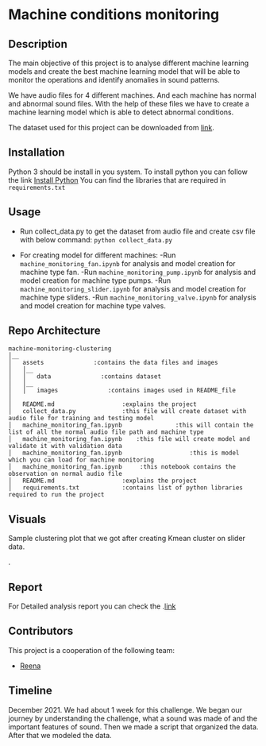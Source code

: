 # Machine conditions monitoring

## Description

The main objective of this project is to analyse different machine learning models and create the best machine learning model that will be able to monitor the operations and identify anomalies in sound patterns.

We have audio files for 4 different machines. And each machine has normal and abnormal sound files. With the help of these files we have to create a machine learning model which is able to detect abnormal conditions.

The dataset used for this project can be downloaded from [link](https://zenodo.org/record/3384388#.YFIrNXnvJEY).


## Installation

Python 3 should be install in you system.
To install python you can follow the link [Install Python](https://realpython.com/installing-python/#how-to-install-python-on-macos)
You can find the libraries that are required in `requirements.txt`

## Usage
- Run collect_data.py to get the dataset from audio file and create csv file with below command:
`python collect_data.py`

- For creating model for different machines:
    -Run `machine_monitoring_fan.ipynb` for analysis and model creation for machine type fan.
    -Run `machine_monitoring_pump.ipynb` for analysis and model creation for machine type pumps.
    -Run `machine_monitoring_slider.ipynb` for analysis and model creation for machine type sliders.
    -Run `machine_monitoring_valve.ipynb` for analysis and model creation for machine type valves.


## Repo Architecture
```
machine-monitoring-clustering
│__   
│   assets              :contains the data files and images
│   │__
│   │   data              :contains dataset
│   │__
│   │   images              :contains images used in README_file
│
│   README.md                   :explains the project
│   collect_data.py             :this file will create dataset with audio file for training and testing model 
│   machine_monitoring_fan.ipynb               :this will contain the list of all the normal audio file path and machine type 
│   machine_monitoring_fan.ipynb    :this file will create model and validate it with validation data
│   machine_monitoring_fan.ipynb                   :this is model which you can load for machine monitoring
│   machine_monitoring_fan.ipynb     :this notebook contains the observation on normal audio file
│   README.md                   :explains the project
│   requirements.txt            :contains list of python libraries required to run the project

```

## Visuals

Sample clustering plot that we got after creating Kmean cluster on slider data.

.[](assets/images/Kmean_sliders.png)

## Report

For Detailed analysis report you can check the .[link](Report.pdf)
## Contributors 

This project is a cooperation of the following team:

- [Reena](https://github.com/reenakoshta10)

## Timeline 

December 2021.
We had about 1 week for this challenge. We began our journey by understanding the challenge, what a sound was made of and the important features of sound. Then we made a script that organized the data. After that we modeled the data. 
